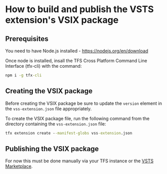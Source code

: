 # How to build and publish the VSTS extension's VSIX package

## Prerequisites

You need to have Node.js installed - https://nodejs.org/en/download

Once node is installed, insall the TFS Cross Platform Command Line Interface (tfx-cli) with the command:

```cmd
npm i -g tfx-cli
```

## Creating the VSIX package

Before creating the VSIX package be sure to update the `version` element in the `vss-extension.json` file appropriately.

To create the VSIX package file, run the following command from the directory containing the `vss-extension.json` file:

```cmd
tfx extension create --manifest-globs vss-extension.json
```

## Publishing the VSIX package

For now this must be done manually via your TFS instance or the [VSTS Marketplace][VstsMarketplaceUrl].


<!-- Links -->
[VstsMarketplaceUrl]: https://marketplace.visualstudio.com/vsts